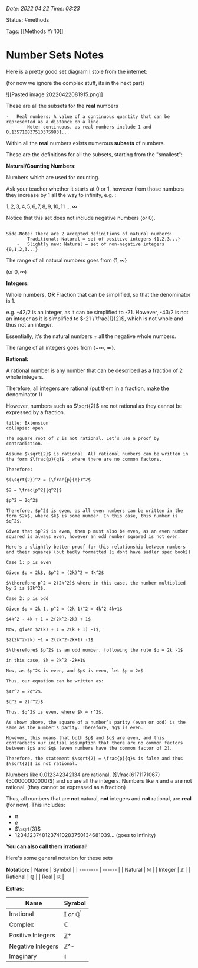 
*Date: 2022 04 22 Time: 08:23*

Status: #methods

Tags: [[Methods Yr 10]]

# Number Sets Notes

Here is a pretty good set diagram I stole from the internet:

(for now we ignore the complex stuff, its in the next part)

![[Pasted image 20220422081915.png]]

These are all the subsets for the **real** numbers

```ad-note
-   Real numbers: A value of a continuous quantity that can be represented as a distance on a line.
    -   Note: continuous, as real numbers include 1 and 0.1357108375103759831...

```

Within all the **real** numbers exists numerous **subsets** of numbers.

These are the definitions for all the subsets, starting from the "smallest":

**Natural/Counting Numbers:**

Numbers which are used for counting.

Ask your teacher whether it starts at 0 or 1, however from those numbers they increase by 1 all the way to infinity, e.g. :

$1, 2,3,4,5,6,7,8,9,10,11 \ ... \ \infty$

Notice that this set does not include negative numbers (or 0).

```ad-note

Side-Note: There are 2 accepted definitions of natural numbers:
    -   Traditional: Natural = set of positive integers {1,2,3...}
    -   Slightly new: Natural = set of non-negative integers {0,1,2,3...}
```

The range of all natural numbers goes from {$1, \infty$}

(or $0, \infty$)

**Integers:**

Whole numbers, **OR**
Fraction that can be simplified, so that the denominator is 1.

e.g. -42/2 is an integer, as it can be simplified to -21. However, -43/2 is not an integer as it is simplified to $-21 \ \frac{1}{2}$, which is not whole and thus not an integer.

Essentially, it's the natural numbers + all the negative whole numbers.

The range of all integers goes from {$-\infty , \ \infty$}.

**Rational:**

A rational number is any number that can be described as a fraction of 2 whole integers.

Therefore, all integers are rational (put them in a fraction, make the denominator 1)

However, numbers such as $\sqrt{2}$ are not rational as they cannot be expressed by a fraction.

```ad-seealso
title: Extension
collapse: open

The square root of 2 is not rational. Let’s use a proof by contradiction.

Assume $\sqrt{2}$ is rational. All rational numbers can be written in the form $\frac{p}{q}$ , where there are no common factors.

Therefore:

$(\sqrt{2})^2 = (\frac{p}{q})^2$

$2 = \frac{p^2}{q^2}$

$p^2 = 2q^2$

Therefore, $p^2$ is even, as all even numbers can be written in the form $2k$, where $k$ is some number. In this case, this number is $q^2$.

Given that $p^2$ is even, then p must also be even, as an even number squared is always even, however an odd number squared is not even.

Here's a slightly better proof for this relationship between numbers and their squares (but badly formatted (i dont have sadler spec book))

Case 1: p is even

Given $p = 2k$, $p^2 = (2k)^2 = 4k^2$

$\therefore p^2 = 2(2k^2)$ where in this case, the number multiplied by 2 is $2k^2$.

Case 2: p is odd

Given $p = 2k-1, p^2 = (2k-1)^2 = 4k^2-4k+1$

$4k^2 - 4k + 1 = 2(2k^2-2k) + 1$

Now, given $2(k) + 1 = 2(k + 1) -1$,

$2(2k^2-2k) +1 = 2(2k^2-2k+1) -1$

$\therefore$ $p^2$ is an odd number, following the rule $p = 2k -1$

in this case, $k = 2k^2 -2k+1$

Now, as $p^2$ is even, and $p$ is even, let $p = 2r$

Thus, our equation can be written as:

$4r^2 = 2q^2$.

$q^2 = 2(r^2)$

Thus, $q^2$ is even, where $k = r^2$.

As shown above, the square of a number’s parity (even or odd) is the same as the number’s parity. Therefore, $q$ is even.

However, this means that both $p$ and $q$ are even, and this contradicts our initial assumption that there are no common factors between $p$ and $q$ (even numbers have the common factor of 2).

Therefore, the statement $\sqrt{2} = \frac{p}{q}$ is false and thus $\sqrt{2}$ is not rational.
```


Numbers like 0.012342342134 are rational, ($\frac{6171171067}{500000000000}$) and so are all the integers. Numbers like $\pi$ and $e$ are not rational. (they cannot be expressed as a fraction)

Thus, all numbers that are **not** natural, **not** integers and **not** rational, are **real** (for now). This includes:
-   $\pi$
-   $e$
-   $\sqrt{3}$
-   1234.1237481237410283750134681039... (goes to infinity)

**You can also call them irrational!**

Here's some general notation for these sets

**Notation:**
| Name     | Symbol |
| -------- | ------ |
| Natural  | $\mathbb{N}$ |
| Integer  | $\mathbb{Z}$ |
| Rational |   $\mathbb{Q}$   |
| Real   |     $\mathbb{R}$   |

**Extras:**

| Name              | Symbol |
| ----------------- | ------ |
| Irrational        |   $\mathbb{I} \ or \ \mathbb{Q}^{'}$     |
| Complex           |   $\mathbb{C}$    |
| Positive Integers |    $\mathbb{Z}^+$    |
| Negative Integers |    $\mathbb{Z}$^-    |
| Imaginary   |   $\mathbb{i}$     |
